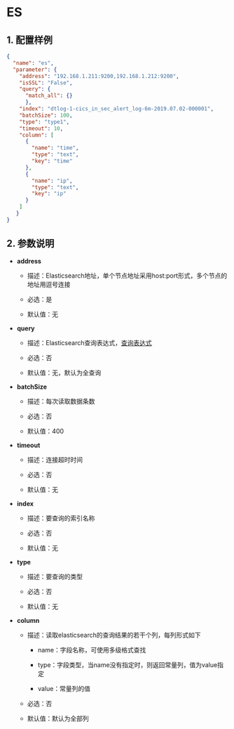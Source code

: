 # ES
## 1. 配置样例
```json
{
  "name": "es",
  "parameter": {
    "address": "192.168.1.211:9200,192.168.1.212:9200",
    "isSSL": "False",
    "query": {
      "match_all": {}
      },
    "index": "dtlog-1-cics_in_sec_alert_log-6m-2019.07.02-000001",
    "batchSize": 100,
    "type": "type1",
    "timeout": 10,
    "column": [
      {
        "name": "time",
        "type": "text",
        "key": "time"
      },
      {
        "name": "ip",
        "type": "text",
        "key": "ip"
      }
    ]
   }
}
```
## 2. 参数说明

- **address**
  
  - 描述：Elasticsearch地址，单个节点地址采用host:port形式，多个节点的地址用逗号连接
  
  - 必选：是
  
  - 默认值：无 

- **query**
  
  - 描述：Elasticsearch查询表达式，[查询表达式](https://www.elastic.co/guide/cn/elasticsearch/guide/current/query-dsl-intro.html) 
  
  - 必选：否 
  
  - 默认值：无，默认为全查询

- **batchSize**
  
  - 描述：每次读取数据条数
  
  - 必选：否
  
  - 默认值：400

- **timeout**
  
  - 描述：连接超时时间
  
  - 必选：否
  
  - 默认值：无

- **index**
  
  - 描述：要查询的索引名称
  
  - 必选：否
  
  - 默认值：无

- **type**
  
  * 描述：要查询的类型
  
  * 必选：否
  
  * 默认值：无

- **column**
  
  - 描述：读取elasticsearch的查询结果的若干个列，每列形式如下
    
    - name：字段名称，可使用多级格式查找
    
    - type：字段类型，当name没有指定时，则返回常量列，值为value指定
    
    - value：常量列的值
  
  - 必选：否
  
  - 默认值：默认为全部列